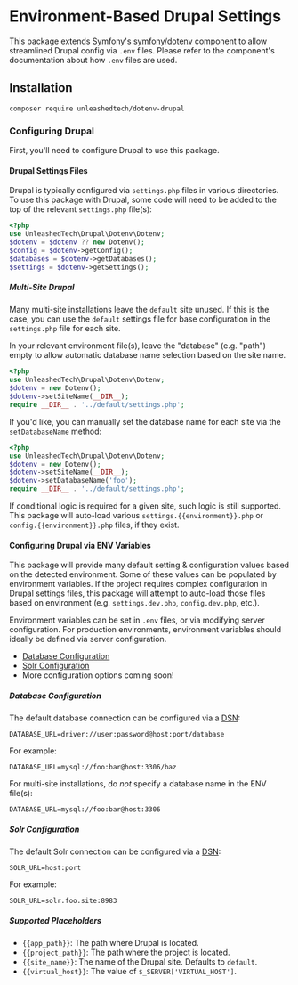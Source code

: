 # Environment-Based Drupal Settings
This package extends Symfony's [symfony/dotenv](https://symfony.com/components/Dotenv)
component to allow streamlined Drupal config via `.env` files. Please refer to the
component's documentation about how `.env` files are used.

## Installation

`composer require unleashedtech/dotenv-drupal`

### Configuring Drupal
First, you'll need to configure Drupal to use this package.

#### Drupal Settings Files
Drupal is typically configured via `settings.php` files in various directories.
To use this package with Drupal, some code will need to be added to the top of
the relevant `settings.php` file(s):

```php
<?php
use UnleashedTech\Drupal\Dotenv\Dotenv;
$dotenv = $dotenv ?? new Dotenv();
$config = $dotenv->getConfig();
$databases = $dotenv->getDatabases();
$settings = $dotenv->getSettings();
```

##### Multi-Site Drupal
Many multi-site installations leave the `default` site unused. If this is the
case, you can use the `default` settings file for base configuration in the
`settings.php` file for each site.

In your relevant environment file(s), leave the "database" (e.g. "path")
empty to allow automatic database name selection based on the site name.

```php
<?php
use UnleashedTech\Drupal\Dotenv\Dotenv;
$dotenv = new Dotenv();
$dotenv->setSiteName(__DIR__);
require __DIR__ . '../default/settings.php';
```

If you'd like, you can manually set the database name for each site via the
`setDatabaseName` method:

```php
<?php
use UnleashedTech\Drupal\Dotenv\Dotenv;
$dotenv = new Dotenv();
$dotenv->setSiteName(__DIR__);
$dotenv->setDatabaseName('foo');
require __DIR__ . '../default/settings.php';
```

If conditional logic is required for a given site, such logic is still supported.
This package will auto-load various `settings.{{environment}}.php` or
`config.{{environment}}.php` files, if they exist.

#### Configuring Drupal via ENV Variables
This package will provide many default setting & configuration values based on the
detected environment. Some of these values can be populated by environment variables.
If the project requires complex configuration in Drupal settings files, this package
will attempt to auto-load those files based on environment
(e.g. `settings.dev.php`, `config.dev.php`, etc.).

Environment variables can be set in `.env` files, or via modifying server configuration.
For production environments, environment variables should ideally be defined via server
configuration.

* [Database Configuration](#database-configuration)
* [Solr Configuration](#solr-configuration)
* More configuration options coming soon!

##### Database Configuration
The default database connection can be configured via a [DSN](https://en.wikipedia.org/wiki/Data_source_name):

```dotenv
DATABASE_URL=driver://user:password@host:port/database
```

For example:

```dotenv
DATABASE_URL=mysql://foo:bar@host:3306/baz
```

For multi-site installations, do _not_ specify a database name in the ENV file(s):

```dotenv
DATABASE_URL=mysql://foo:bar@host:3306
```

##### Solr Configuration
The default Solr connection can be configured via a [DSN](https://en.wikipedia.org/wiki/Data_source_name):

```dotenv
SOLR_URL=host:port
```

For example:

```dotenv
SOLR_URL=solr.foo.site:8983
```

##### Supported Placeholders
* `{{app_path}}`: The path where Drupal is located.
* `{{project_path}}`: The path where the project is located.
* `{{site_name}}`: The name of the Drupal site. Defaults to `default`.
* `{{virtual_host}}`: The value of `$_SERVER['VIRTUAL_HOST']`.
